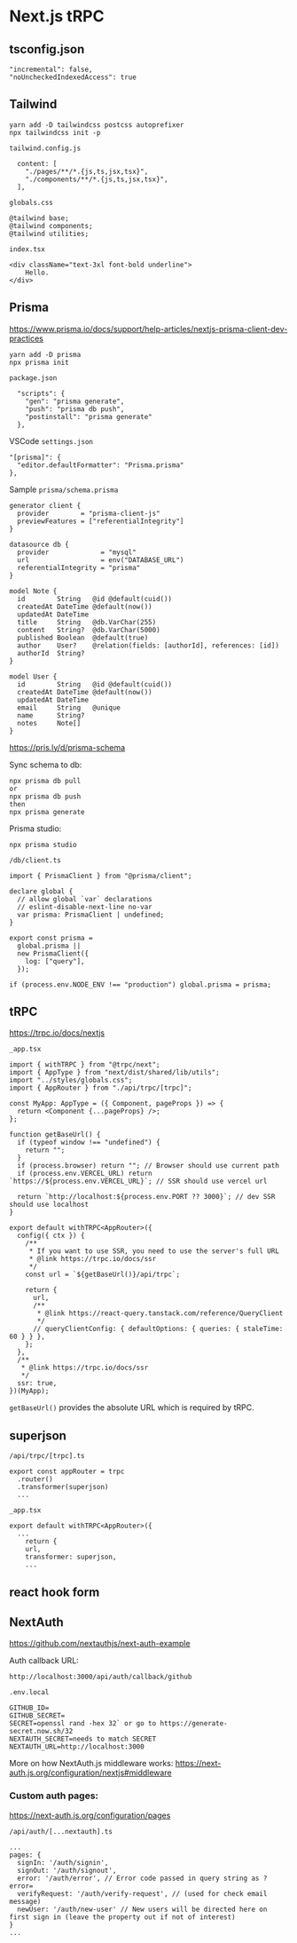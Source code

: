# Next.js tRPC

## tsconfig.json

```
"incremental": false,
"noUncheckedIndexedAccess": true
```

## Tailwind

```
yarn add -D tailwindcss postcss autoprefixer
npx tailwindcss init -p
```

`tailwind.config.js`

```
  content: [
    "./pages/**/*.{js,ts,jsx,tsx}",
    "./components/**/*.{js,ts,jsx,tsx}",
  ],
```

`globals.css`

```
@tailwind base;
@tailwind components;
@tailwind utilities;
```

`index.tsx`

```
<div className="text-3xl font-bold underline">
    Hello.
</div>
```

## Prisma

https://www.prisma.io/docs/support/help-articles/nextjs-prisma-client-dev-practices

```
yarn add -D prisma
npx prisma init
```

`package.json`

```
  "scripts": {
    "gen": "prisma generate",
    "push": "prisma db push",
    "postinstall": "prisma generate"
  },
```

VSCode `settings.json`

```
"[prisma]": {
  "editor.defaultFormatter": "Prisma.prisma"
},
```

Sample `prisma/schema.prisma`

```
generator client {
  provider        = "prisma-client-js"
  previewFeatures = ["referentialIntegrity"]
}

datasource db {
  provider             = "mysql"
  url                  = env("DATABASE_URL")
  referentialIntegrity = "prisma"
}

model Note {
  id        String   @id @default(cuid())
  createdAt DateTime @default(now())
  updatedAt DateTime
  title     String   @db.VarChar(255)
  content   String?  @db.VarChar(5000)
  published Boolean  @default(true)
  author    User?    @relation(fields: [authorId], references: [id])
  authorId  String?
}

model User {
  id        String   @id @default(cuid())
  createdAt DateTime @default(now())
  updatedAt DateTime
  email     String   @unique
  name      String?
  notes     Note[]
}
```

https://pris.ly/d/prisma-schema

Sync schema to db:

```
npx prisma db pull
or
npx prisma db push
then
npx prisma generate
```

Prisma studio:

```
npx prisma studio
```

`/db/client.ts`

```
import { PrismaClient } from "@prisma/client";

declare global {
  // allow global `var` declarations
  // eslint-disable-next-line no-var
  var prisma: PrismaClient | undefined;
}

export const prisma =
  global.prisma ||
  new PrismaClient({
    log: ["query"],
  });

if (process.env.NODE_ENV !== "production") global.prisma = prisma;
```

## tRPC

https://trpc.io/docs/nextjs

`_app.tsx`

```
import { withTRPC } from "@trpc/next";
import { AppType } from "next/dist/shared/lib/utils";
import "../styles/globals.css";
import { AppRouter } from "./api/trpc/[trpc]";

const MyApp: AppType = ({ Component, pageProps }) => {
  return <Component {...pageProps} />;
};

function getBaseUrl() {
  if (typeof window !== "undefined") {
    return "";
  }
  if (process.browser) return ""; // Browser should use current path
  if (process.env.VERCEL_URL) return `https://${process.env.VERCEL_URL}`; // SSR should use vercel url

  return `http://localhost:${process.env.PORT ?? 3000}`; // dev SSR should use localhost
}

export default withTRPC<AppRouter>({
  config({ ctx }) {
    /**
     * If you want to use SSR, you need to use the server's full URL
     * @link https://trpc.io/docs/ssr
     */
    const url = `${getBaseUrl()}/api/trpc`;

    return {
      url,
      /**
       * @link https://react-query.tanstack.com/reference/QueryClient
       */
      // queryClientConfig: { defaultOptions: { queries: { staleTime: 60 } } },
    };
  },
  /**
   * @link https://trpc.io/docs/ssr
   */
  ssr: true,
})(MyApp);
```

`getBaseUrl()` provides the absolute URL which is required by tRPC.

## superjson

`/api/trpc/[trpc].ts`

```
export const appRouter = trpc
  .router()
  .transformer(superjson)
  ...
```

`_app.tsx`

```
export default withTRPC<AppRouter>({
  ...
    return {
    url,
    transformer: superjson,
    ...
```

## react hook form

## NextAuth

https://github.com/nextauthjs/next-auth-example

Auth callback URL:

```
http://localhost:3000/api/auth/callback/github
```

`.env.local`

```
GITHUB_ID=
GITHUB_SECRET=
SECRET=openssl rand -hex 32` or go to https://generate-secret.now.sh/32
NEXTAUTH_SECRET=needs to match SECRET
NEXTAUTH_URL=http://localhost:3000
```

More on how NextAuth.js middleware works: https://next-auth.js.org/configuration/nextjs#middleware

### Custom auth pages:

https://next-auth.js.org/configuration/pages

`/api/auth/[...nextauth].ts`

```
...
pages: {
  signIn: '/auth/signin',
  signOut: '/auth/signout',
  error: '/auth/error', // Error code passed in query string as ?error=
  verifyRequest: '/auth/verify-request', // (used for check email message)
  newUser: '/auth/new-user' // New users will be directed here on first sign in (leave the property out if not of interest)
}
...
```
